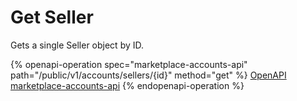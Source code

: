 # Get Seller

Gets a single Seller object by ID.

{% openapi-operation spec="marketplace-accounts-api" path="/public/v1/accounts/sellers/{id}" method="get" %}
[OpenAPI marketplace-accounts-api](https://api.platform.softwareone.com/public/v1/accounts/openapi.json)
{% endopenapi-operation %}
